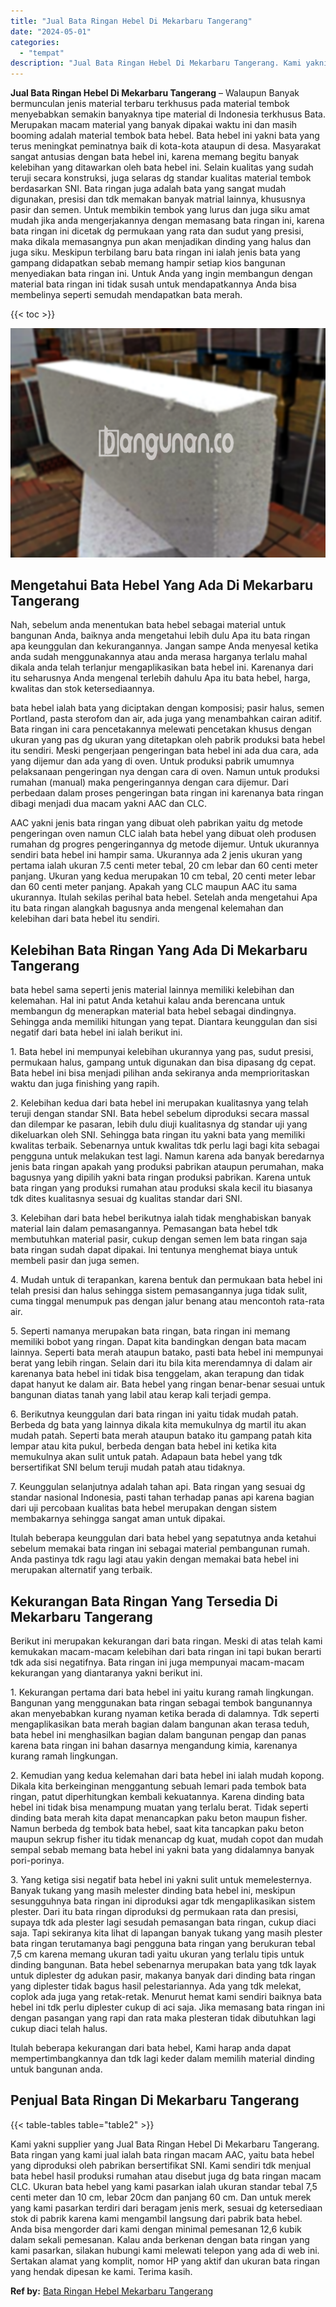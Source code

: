 ```yaml
---
title: "Jual Bata Ringan Hebel Di Mekarbaru Tangerang"
date: "2024-05-01"
categories: 
  - "tempat"
description: "Jual Bata Ringan Hebel Di Mekarbaru Tangerang. Kami yakni supplier yang Jual Bata Ringan Hebel Di Mekarbaru Tangerang. Bata ringan yang kami jual ialah bata..."
---
```


**Jual Bata Ringan Hebel Di Mekarbaru Tangerang** – Walaupun Banyak bermunculan jenis material terbaru terkhusus pada material tembok menyebabkan semakin banyaknya tipe material di Indonesia terkhusus Bata. Merupakan macam material yang banyak dipakai waktu ini dan masih booming adalah material tembok bata hebel. Bata hebel ini yakni bata yang terus meningkat peminatnya baik di kota-kota ataupun di desa. Masyarakat sangat antusias dengan bata hebel ini, karena memang begitu banyak kelebihan yang ditawarkan oleh bata hebel ini. Selain kualitas yang sudah teruji secara konstruksi, juga selaras dg standar kualitas material tembok berdasarkan SNI. Bata ringan juga adalah bata yang sangat mudah digunakan, presisi dan tdk memakan banyak matrial lainnya, khususnya pasir dan semen. Untuk membikin tembok yang lurus dan juga siku amat mudah jika anda mengerjakannya dengan memasang bata ringan ini, karena bata ringan ini dicetak dg permukaan yang rata dan sudut yang presisi, maka dikala memasangnya pun akan menjadikan dinding yang halus dan juga siku. Meskipun terbilang baru bata ringan ini ialah jenis bata yang gampang didapatkan sebab memang hampir setiap kios bangunan menyediakan bata ringan ini. Untuk Anda yang ingin membangun dengan material bata ringan ini tidak susah untuk mendapatkannya Anda bisa membelinya seperti semudah mendapatkan bata merah.

{{< toc >}}

![Jual Bata Ringan Hebel Di Mekarbaru Tangerang](/images/jual-hebel-murah-30.png)

## Mengetahui Bata Hebel Yang Ada Di Mekarbaru Tangerang

Nah, sebelum anda menentukan bata hebel sebagai material untuk bangunan Anda, baiknya anda mengetahui lebih dulu Apa itu bata ringan apa keunggulan dan kekurangannya. Jangan sampe Anda menyesal ketika anda sudah menggunakannya atau anda merasa harganya terlalu mahal dikala anda telah terlanjur mengaplikasikan bata hebel ini. Karenanya dari itu seharusnya Anda mengenal terlebih dahulu Apa itu bata hebel, harga, kwalitas dan stok ketersediaannya.

bata hebel ialah bata yang diciptakan dengan komposisi; pasir halus, semen Portland, pasta sterofom dan air, ada juga yang menambahkan cairan aditif. Bata ringan ini cara pencetakannya melewati pencetakan khusus dengan ukuran yang pas dg ukuran yang ditetapkan oleh pabrik produksi bata hebel itu sendiri. Meski pengerjaan pengeringan bata hebel ini ada dua cara, ada yang dijemur dan ada yang di oven. Untuk produksi pabrik umumnya pelaksanaan pengeringan nya dengan cara di oven. Namun untuk produksi rumahan (manual) maka pengeringannya dengan cara dijemur. Dari perbedaan dalam proses pengeringan bata ringan ini karenanya bata ringan dibagi menjadi dua macam yakni AAC dan CLC.

AAC yakni jenis bata ringan yang dibuat oleh pabrikan yaitu dg metode pengeringan oven namun CLC ialah bata hebel yang dibuat oleh produsen rumahan dg progres pengeringannya dg metode dijemur. Untuk ukurannya sendiri bata hebel ini hampir sama. Ukurannya ada 2 jenis ukuran yang pertama ialah ukuran 7.5 centi meter tebal, 20 cm lebar dan 60 centi meter panjang. Ukuran yang kedua merupakan 10 cm tebal, 20 centi meter lebar dan 60 centi meter panjang. Apakah yang CLC maupun AAC itu sama ukurannya. Itulah sekilas perihal bata hebel. Setelah anda mengetahui Apa itu bata ringan alangkah bagusnya anda mengenal kelemahan dan kelebihan dari bata hebel itu sendiri.

## Kelebihan Bata Ringan Yang Ada Di Mekarbaru Tangerang

bata hebel sama seperti jenis material lainnya memiliki kelebihan dan kelemahan. Hal ini patut Anda ketahui kalau anda berencana untuk membangun dg menerapkan material bata hebel sebagai dindingnya. Sehingga anda memiliki hitungan yang tepat. Diantara keunggulan dan sisi negatif dari bata hebel ini ialah berikut ini.

1\. Bata hebel ini mempunyai kelebihan ukurannya yang pas, sudut presisi, permukaan halus, gampang untuk digunakan dan bisa dipasang dg cepat. Bata hebel ini bisa menjadi pilihan anda sekiranya anda memprioritaskan waktu dan juga finishing yang rapih.

2\. Kelebihan kedua dari bata hebel ini merupakan kualitasnya yang telah teruji dengan standar SNI. Bata hebel sebelum diproduksi secara massal dan dilempar ke pasaran, lebih dulu diuji kualitasnya dg standar uji yang dikeluarkan oleh SNI. Sehingga bata ringan itu yakni bata yang memiliki kwalitas terbaik. Sebenarnya untuk kwalitas tdk perlu lagi bagi kita sebagai pengguna untuk melakukan test lagi. Namun karena ada banyak beredarnya jenis bata ringan apakah yang produksi pabrikan ataupun perumahan, maka bagusnya yang dipilih yakni bata ringan produksi pabrikan. Karena untuk bata ringan yang produksi rumahan atau produksi skala kecil itu biasanya tdk dites kualitasnya sesuai dg kualitas standar dari SNI.

3\. Kelebihan dari bata hebel berikutnya ialah tidak menghabiskan banyak material lain dalam pemasangannya. Pemasangan bata hebel tdk membutuhkan material pasir, cukup dengan semen lem bata ringan saja bata ringan sudah dapat dipakai. Ini tentunya menghemat biaya untuk membeli pasir dan juga semen.

4\. Mudah untuk di terapankan, karena bentuk dan permukaan bata hebel ini telah presisi dan halus sehingga sistem pemasangannya juga tidak sulit, cuma tinggal menumpuk pas dengan jalur benang atau mencontoh rata-rata air.

5\. Seperti namanya merupakan bata ringan, bata ringan ini memang memiliki bobot yang ringan. Dapat kita bandingkan dengan bata macam lainnya. Seperti bata merah ataupun batako, pasti bata hebel ini mempunyai berat yang lebih ringan. Selain dari itu bila kita merendamnya di dalam air karenanya bata hebel ini tidak bisa tenggelam, akan terapung dan tidak dapat hanyut ke dalam air. Bata hebel yang ringan benar-benar sesuai untuk bangunan diatas tanah yang labil atau kerap kali terjadi gempa.

6\. Berikutnya keunggulan dari bata ringan ini yaitu tidak mudah patah. Berbeda dg bata yang lainnya dikala kita memukulnya dg martil itu akan mudah patah. Seperti bata merah ataupun batako itu gampang patah kita lempar atau kita pukul, berbeda dengan bata hebel ini ketika kita memukulnya akan sulit untuk patah. Adapaun bata hebel yang tdk bersertifikat SNI belum teruji mudah patah atau tidaknya.

7\. Keunggulan selanjutnya adalah tahan api. Bata ringan yang sesuai dg standar nasional Indonesia, pasti tahan terhadap panas api karena bagian dari uji percobaan kualitas bata hebel merupakan dengan sistem membakarnya sehingga sangat aman untuk dipakai.

Itulah beberapa keunggulan dari bata hebel yang sepatutnya anda ketahui sebelum memakai bata ringan ini sebagai material pembangunan rumah. Anda pastinya tdk ragu lagi atau yakin dengan memakai bata hebel ini merupakan alternatif yang terbaik.

## Kekurangan Bata Ringan Yang Tersedia Di Mekarbaru Tangerang

Berikut ini merupakan kekurangan dari bata ringan. Meski di atas telah kami kemukakan macam-macam kelebihan dari bata ringan ini tapi bukan berarti tdk ada sisi negatifnya. Bata ringan ini juga mempunyai macam-macam kekurangan yang diantaranya yakni berikut ini.

1\. Kekurangan pertama dari bata hebel ini yaitu kurang ramah lingkungan. Bangunan yang menggunakan bata ringan sebagai tembok bangunannya akan menyebabkan kurang nyaman ketika berada di dalamnya. Tdk seperti mengaplikasikan bata merah bagian dalam bangunan akan terasa teduh, bata hebel ini menghasilkan bagian dalam bangunan pengap dan panas karena bata ringan ini bahan dasarnya mengandung kimia, karenanya kurang ramah lingkungan.

2\. Kemudian yang kedua kelemahan dari bata hebel ini ialah mudah kopong. Dikala kita berkeinginan menggantung sebuah lemari pada tembok bata ringan, patut diperhitungkan kembali kekuatannya. Karena dinding bata hebel ini tidak bisa menampung muatan yang terlalu berat. Tidak seperti dinding bata merah kita dapat menancapkan paku beton maupun fisher. Namun berbeda dg tembok bata hebel, saat kita tancapkan paku beton maupun sekrup fisher itu tidak menancap dg kuat, mudah copot dan mudah sempal sebab memang bata hebel ini yakni bata yang didalamnya banyak pori-porinya.

3\. Yang ketiga sisi negatif bata hebel ini yakni sulit untuk memelesternya. Banyak tukang yang masih melester dinding bata hebel ini, meskipun sesungguhnya bata ringan ini diproduksi agar tdk mengaplikasikan sistem plester. Dari itu bata ringan diproduksi dg permukaan rata dan presisi, supaya tdk ada plester lagi sesudah pemasangan bata ringan, cukup diaci saja. Tapi sekiranya kita lihat di lapangan banyak tukang yang masih plester bata ringan terutamanya bagi pengguna bata ringan yang berukuran tebal 7,5 cm karena memang ukuran tadi yaitu ukuran yang terlalu tipis untuk dinding bangunan. Bata hebel sebenarnya merupakan bata yang tdk layak untuk diplester dg adukan pasir, makanya banyak dari dinding bata ringan yang diplester tidak bagus hasil pelestariannya. Ada yang tdk melekat, coplok ada juga yang retak-retak. Menurut hemat kami sendiri baiknya bata hebel ini tdk perlu diplester cukup di aci saja. Jika memasang bata ringan ini dengan pasangan yang rapi dan rata maka plesteran tidak dibutuhkan lagi cukup diaci telah halus.

Itulah beberapa kekurangan dari bata hebel, Kami harap anda dapat mempertimbangkannya dan tdk lagi keder dalam memilih material dinding untuk bangunan anda.

## Penjual Bata Ringan Di Mekarbaru Tangerang

{{< table-tables table="table2" >}}

Kami yakni supplier yang Jual Bata Ringan Hebel Di Mekarbaru Tangerang. Bata ringan yang kami jual ialah bata ringan macam AAC, yaitu bata hebel yang diproduksi oleh pabrikan bersertifikat SNI. Kami sendiri tdk menjual bata hebel hasil produksi rumahan atau disebut juga dg bata ringan macam CLC. Ukuran bata hebel yang kami pasarkan ialah ukuran standar tebal 7,5 centi meter dan 10 cm, lebar 20cm dan panjang 60 cm. Dan untuk merek yang kami pasarkan terdiri dari beragam jenis merk, sesuai dg ketersediaan stok di pabrik karena kami mengambil langsung dari pabrik bata hebel. Anda bisa mengorder dari kami dengan minimal pemesanan 12,6 kubik dalam sekali pemesanan. Kalau anda berkenan dengan bata ringan yang kami pasarkan, silakan hubungi kami melewati telepon yang ada di web ini. Sertakan alamat yang komplit, nomor HP yang aktif dan ukuran bata ringan yang hendak dipesan ke kami. Terima kasih.

**Ref by:** [Bata Ringan Hebel Mekarbaru Tangerang](https://id.wikipedia.org/wiki/Bata)
